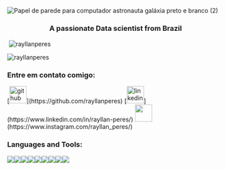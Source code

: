 ![Papel de parede para computador astronauta galáxia preto e branco (2)](https://github.com/user-attachments/assets/c1f79855-5aa7-42fa-be3f-6a9ee113c073)

<h3 align="center">A passionate Data scientist from Brazil</h3>

<p>&nbsp;<img align="center" src="https://github-readme-stats.vercel.app/api?username=rayllanperes&show_icons=true&locale=en" alt="rayllanperes" /></p>

<p><img align="center" src="https://github-readme-streak-stats.herokuapp.com/?user=rayllanperes&" alt="rayllanperes" /></p>

<h3 align="left">Entre em contato comigo:</h3>
[<img src='https://cdn.jsdelivr.net/npm/simple-icons@3.0.1/icons/github.svg' alt='github' height='40'>](https://github.com/rayllanperes)  [<img src='https://cdn.jsdelivr.net/npm/simple-icons@3.0.1/icons/linkedin.svg' alt='linkedin' height='40'>](https://www.linkedin.com/in/rayllan-peres/)  <img src='https://img.shields.io/badge/Instagram-E4405F?style=for-the-badge&logo=instagram&logoColor=white' height='40'>(https://www.instagram.com/rayllan_peres/)   

<h3 align="left">Languages and Tools:</h3>
<img src= "https://img.shields.io/badge/MySQL-005C84?style=for-the-badge&logo=mysql&logoColor=white"><img src= "https://img.shields.io/badge/PowerBI-F2C811?style=for-the-badge&logo=Power%20BI&logoColor=white"><img src= "https://img.shields.io/badge/Python-FFD43B?style=for-the-badge&logo=python&logoColor=blue"><img src= "https://img.shields.io/badge/Pandas-2C2D72?style=for-the-badge&logo=pandas&logoColor=white"><img src= "https://img.shields.io/badge/Plotly-239120?style=for-the-badge&logo=plotly&logoColor=white"><img src= "https://img.shields.io/badge/Numpy-777BB4?style=for-the-badge&logo=numpy&logoColor=white"><img src= "https://img.shields.io/badge/scikit_learn-F7931E?style=for-the-badge&logo=scikit-learn&logoColor=white"><img src= "https://img.shields.io/badge/Jupyter-F37626.svg?&style=for-the-badge&logo=Jupyter&logoColor=white"><img src= "	https://img.shields.io/badge/Microsoft_Excel-217346?style=for-the-badge&logo=microsoft-excel&logoColor=white">
